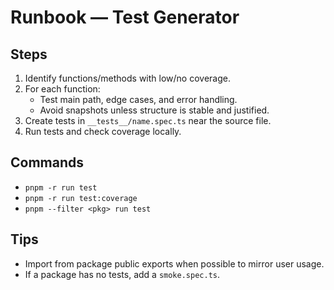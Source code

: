 # Runbook — Test Generator

## Steps
1. Identify functions/methods with low/no coverage.
2. For each function:
   - Test main path, edge cases, and error handling.
   - Avoid snapshots unless structure is stable and justified.
3. Create tests in `__tests__/name.spec.ts` near the source file.
4. Run tests and check coverage locally.

## Commands
- `pnpm -r run test`
- `pnpm -r run test:coverage`
- `pnpm --filter <pkg> run test`

## Tips
- Import from package public exports when possible to mirror user usage.
- If a package has no tests, add a `smoke.spec.ts`.
